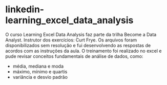 # linkedin-learning_excel_data_analysis

O curso Learning Excel Data Analysis faz parte da trilha Become a Data Analyst. Instrutor dos exercícios: Curt Frye.
Os arquivos foram disponibilizados sem resolução e fui desenvolvendo as respostas de acordos com as instruções da aula. O treinamento foi realizado no excel e pude revisar conceitos fundamentais de análise de dados, como:
- média, mediana e moda
- máximo, mínimo e quartis
- variância e desvio padrão
